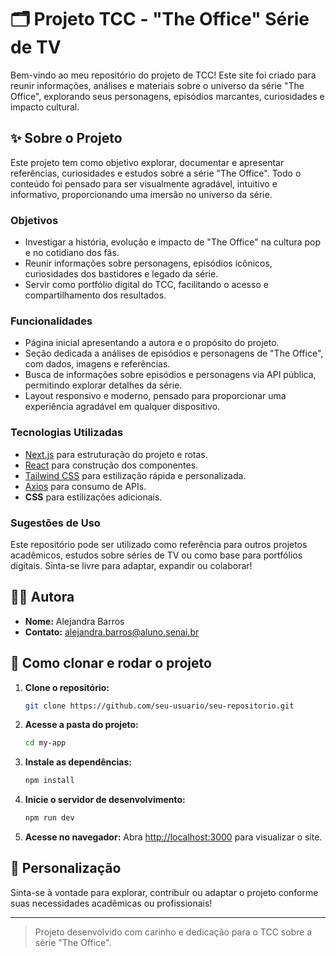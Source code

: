 # 🗂️ Projeto TCC - "The Office" Série de TV

Bem-vindo ao meu repositório do projeto de TCC! Este site foi criado para reunir informações, análises e materiais sobre o universo da série "The Office", explorando seus personagens, episódios marcantes, curiosidades e impacto cultural.

## ✨ Sobre o Projeto
Este projeto tem como objetivo explorar, documentar e apresentar referências, curiosidades e estudos sobre a série "The Office". Todo o conteúdo foi pensado para ser visualmente agradável, intuitivo e informativo, proporcionando uma imersão no universo da série.

### Objetivos
- Investigar a história, evolução e impacto de "The Office" na cultura pop e no cotidiano dos fãs.
- Reunir informações sobre personagens, episódios icônicos, curiosidades dos bastidores e legado da série.
- Servir como portfólio digital do TCC, facilitando o acesso e compartilhamento dos resultados.

### Funcionalidades
- Página inicial apresentando a autora e o propósito do projeto.
- Seção dedicada a análises de episódios e personagens de "The Office", com dados, imagens e referências.
- Busca de informações sobre episódios e personagens via API pública, permitindo explorar detalhes da série.
- Layout responsivo e moderno, pensado para proporcionar uma experiência agradável em qualquer dispositivo.

### Tecnologias Utilizadas
- [Next.js](https://nextjs.org/) para estruturação do projeto e rotas.
- [React](https://react.dev/) para construção dos componentes.
- [Tailwind CSS](https://tailwindcss.com/) para estilização rápida e personalizada.
- [Axios](https://axios-http.com/) para consumo de APIs.
- **CSS** para estilizações adicionais.

### Sugestões de Uso
Este repositório pode ser utilizado como referência para outros projetos acadêmicos, estudos sobre séries de TV ou como base para portfólios digitais. Sinta-se livre para adaptar, expandir ou colaborar!

## 👩‍💻 Autora
- **Nome:** Alejandra Barros
- **Contato:** alejandra.barros@aluno.senai.br

## 🚀 Como clonar e rodar o projeto

1. **Clone o repositório:**
    ```bash
    git clone https://github.com/seu-usuario/seu-repositorio.git
    ```
2. **Acesse a pasta do projeto:**
    ```bash
    cd my-app
    ```
3. **Instale as dependências:**
    ```bash
    npm install
    ```
4. **Inicie o servidor de desenvolvimento:**
    ```bash
    npm run dev
    ```
5. **Acesse no navegador:**
    Abra [http://localhost:3000](http://localhost:3000) para visualizar o site.

## 🎯 Personalização
Sinta-se à vontade para explorar, contribuir ou adaptar o projeto conforme suas necessidades acadêmicas ou profissionais!

---

> Projeto desenvolvido com carinho e dedicação para o TCC sobre a série "The Office".
